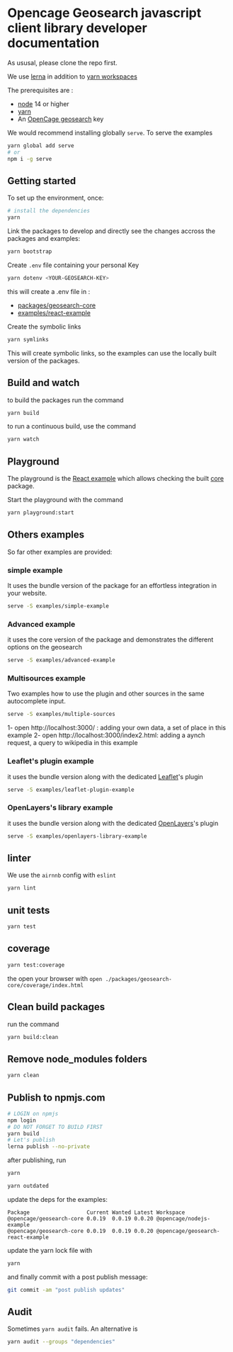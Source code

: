 # Opencage Geosearch javascript client library developer documentation

As ususal, please clone the repo first.

We use [lerna](https://lerna.js.org/) in addition to [yarn workspaces](https://classic.yarnpkg.com/lang/en/docs/workspaces/)

The prerequisites are :

- [node](https://nodejs.org/en/download/) 14 or higher
- [yarn](https://yarnpkg.com/)
- An [OpenCage geosearch](https://opencagedata.com/geosearch) key

We would recommend installing globally `serve`. To serve the examples

```bash
yarn global add serve
# or
npm i -g serve
```

## Getting started

To set up the environment, once:

```bash
# install the dependencies
yarn
```

Link the packages to develop and directly see the changes accross the packages and examples:

```bash
yarn bootstrap
```

Create `.env` file containing your personal Key

```bash
yarn dotenv <YOUR-GEOSEARCH-KEY>
```

this will create a .env file in :

- [packages/geosearch-core](./packages/geosearch-core)
- [examples/react-example](./examples/react-example)

Create the symbolic links

```bash
yarn symlinks
```

This will create symbolic links, so the examples can use the locally built version of the packages.

## Build and watch

to build the packages run the command

```bash
yarn build
```

to run a continuous build, use the command

```bash
yarn watch
```

## Playground

The playground is the [React example](./examples/react-example) which allows checking the built [core](./packages/geosearch-core) package.

Start the playground with the command

```bash
yarn playground:start
```

## Others examples

So far other examples are provided:

### simple example

It uses the bundle version of the package for an effortless integration in your website.

```bash
serve -S examples/simple-example
```

### Advanced example

it uses the core version of the package and demonstrates the different options on the geosearch

```bash
serve -S examples/advanced-example
```

### Multisources example

Two examples how to use the plugin and other sources in the same autocomplete input.

```bash
serve -S examples/multiple-sources
```

1- open http://localhost:3000/ : adding your own data, a set of place in this example
2- open http://localhost:3000/index2.html: adding a aynch request, a query to wikipedia in this example

### Leaflet's plugin example

it uses the bundle version along with the dedicated [Leaflet](https://leafletjs.com/)'s plugin

```bash
serve -S examples/leaflet-plugin-example
```

### OpenLayers's library example

it uses the bundle version along with the dedicated [OpenLayers](https://openlayers.org/)'s plugin

```bash
serve -S examples/openlayers-library-example
```

## linter

We use the `airnnb` config with `eslint`

```bash
yarn lint
```

## unit tests

```bash
yarn test
```

## coverage

```bash
yarn test:coverage
```

the open your browser with `open ./packages/geosearch-core/coverage/index.html`

## Clean build packages

run the command

```bash
yarn build:clean
```

## Remove node_modules folders

```bash
yarn clean
```

## Publish to npmjs.com

```bash
# LOGIN on npmjs
npm login
# DO NOT FORGET TO BUILD FIRST
yarn build
# Let's publish
lerna publish --no-private

```

after publishing, run

```bash
yarn

yarn outdated
```

update the deps for the examples:

```
Package                  Current Wanted Latest Workspace
@opencage/geosearch-core 0.0.19  0.0.19 0.0.20 @opencage/nodejs-example
@opencage/geosearch-core 0.0.19  0.0.19 0.0.20 @opencage/geosearch-react-example
```

update the yarn lock file with

```bash
yarn
```

and finally commit with a post publish message:

```bash
git commit -am "post publish updates"
```

## Audit

Sometimes `yarn audit` fails. An alternative is

```bash
yarn audit --groups "dependencies"
```
